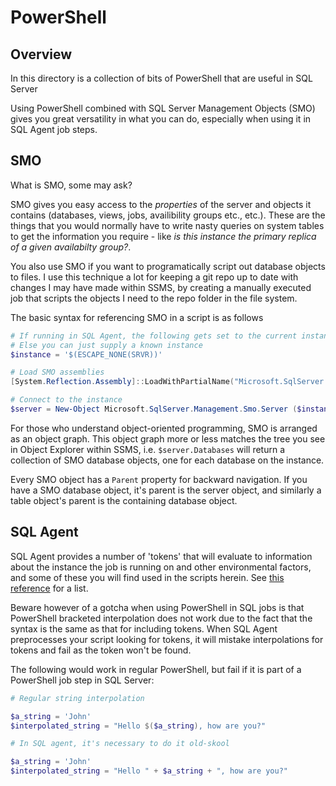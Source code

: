# PowerShell

## Overview

In this directory is a collection of bits of PowerShell that are useful in SQL Server

Using PowerShell combined with SQL Server Management Objects (SMO) gives you great versatility in what you can do, especially when using it in SQL Agent job steps.

## SMO

What is SMO, some may ask?

SMO gives you easy access to the _properties_ of the server and objects it contains (databases, views, jobs, availibility groups etc., etc.). These are the things that you would normally have to write nasty queries on system tables to get the information you require - like _is this instance the primary replica of a given availabilty group?_.

You also use SMO if you want to programatically script out database objects to files. I use this technique a lot for keeping a git repo up to date with changes I may have made within SSMS, by creating a manually executed job that scripts the objects I need to the repo folder in the file system.

The basic syntax for referencing SMO in a script is as follows

```powershell
# If running in SQL Agent, the following gets set to the current instance
# Else you can just supply a known instance
$instance = '$(ESCAPE_NONE(SRVR))'

# Load SMO assemblies
[System.Reflection.Assembly]::LoadWithPartialName("Microsoft.SqlServer.Smo") | Out-Null

# Connect to the instance
$server = New-Object Microsoft.SqlServer.Management.Smo.Server ($instance)
```

For those who understand object-oriented programming, SMO is arranged as an object graph. This object graph more or less matches the tree you see in Object Explorer within SSMS, i.e. `$server.Databases` will return a collection of SMO database objects, one for each database on the instance.

Every SMO object has a `Parent` property for backward navigation. If you have a SMO database object, it's parent is the server object, and similarly a table object's parent is the containing database object.

## SQL Agent

SQL Agent provides a number of 'tokens' that will evaluate to information about the instance the job is running on and other environmental factors, and some of these you will find used in the scripts herein. See [this reference](https://docs.microsoft.com/en-us/sql/ssms/agent/use-tokens-in-job-steps) for a list.

Beware however of a gotcha when using PowerShell in SQL jobs is that PowerShell bracketed interpolation does not work due to the fact that the syntax is the same as that for including tokens. When SQL Agent preprocesses your script looking for tokens, it will mistake interpolations for tokens and fail as the token won't be found.

The following would work in regular PowerShell, but fail if it is part of a PowerShell job step in SQL Server:

```powershell
# Regular string interpolation

$a_string = 'John'
$interpolated_string = "Hello $($a_string), how are you?"

```

```powershell
# In SQL agent, it's necessary to do it old-skool

$a_string = 'John'
$interpolated_string = "Hello " + $a_string + ", how are you?"
```

